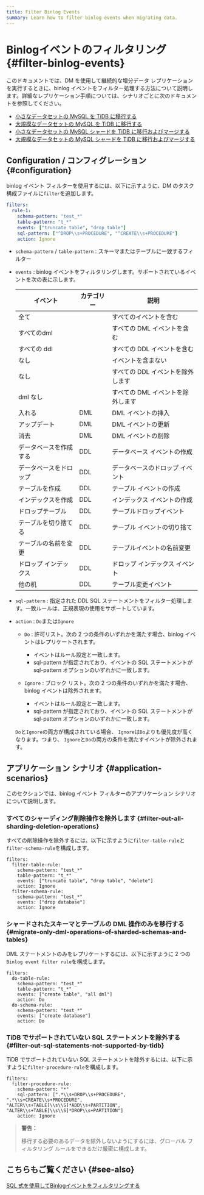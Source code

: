 ```yaml
---
title: Filter Binlog Events
summary: Learn how to filter binlog events when migrating data.
---
```


# Binlogイベントのフィルタリング {#filter-binlog-events}

このドキュメントでは、DM を使用して継続的な増分データ レプリケーションを実行するときに、binlog イベントをフィルター処理する方法について説明します。詳細なレプリケーション手順については、シナリオごとに次のドキュメントを参照してください。

-   [小さなデータセットの MySQL を TiDB に移行する](/migrate-small-mysql-to-tidb.md)
-   [大規模なデータセットの MySQL を TiDB に移行する](/migrate-large-mysql-to-tidb.md)
-   [小さなデータセットの MySQL シャードを TiDB に移行およびマージする](/migrate-small-mysql-shards-to-tidb.md)
-   [大規模なデータセットの MySQL シャードを TiDB に移行およびマージする](/migrate-large-mysql-shards-to-tidb.md)

## Configuration / コンフィグレーション {#configuration}

binlog イベント フィルターを使用するには、以下に示すように、DM のタスク構成ファイルに`filter`を追加します。

```yaml
filters:
  rule-1:
    schema-pattern: "test_*"
    table-pattern: "t_*"
    events: ["truncate table", "drop table"]
    sql-pattern: ["^DROP\\s+PROCEDURE", "^CREATE\\s+PROCEDURE"]
    action: Ignore
```

-   `schema-pattern` / `table-pattern` : スキーマまたはテーブルに一致するフィルター

-   `events` : binlog イベントをフィルタリングします。サポートされているイベントを次の表に示します。

    | イベント        | カテゴリー | 説明                  |
    | ----------- | ----- | ------------------- |
    | 全て          |       | すべてのイベントを含む         |
    | すべてのdml     |       | すべての DML イベントを含む    |
    | すべての ddl    |       | すべての DDL イベントを含む    |
    | なし          |       | イベントを含まない           |
    | なし          |       | すべての DDL イベントを除外します |
    | dml なし      |       | すべての DML イベントを除外します |
    | 入れる         | DML   | DML イベントの挿入         |
    | アップデート      | DML   | DML イベントの更新         |
    | 消去          | DML   | DML イベントの削除         |
    | データベースを作成する | DDL   | データベース イベントの作成      |
    | データベースをドロップ | DDL   | データベースのドロップ イベント    |
    | テーブルを作成     | DDL   | テーブル イベントの作成        |
    | インデックスを作成   | DDL   | インデックス イベントの作成      |
    | ドロップテーブル    | DDL   | テーブルドロップイベント        |
    | テーブルを切り捨てる  | DDL   | テーブル イベントの切り捨て      |
    | テーブルの名前を変更  | DDL   | テーブルイベントの名前変更       |
    | ドロップ インデックス | DDL   | ドロップ インデックス イベント    |
    | 他の机         | DDL   | テーブル変更イベント          |

-   `sql-pattern` : 指定された DDL SQL ステートメントをフィルター処理します。一致ルールは、正規表現の使用をサポートしています。

-   `action` : `Do`または`Ignore`

    -   `Do` : 許可リスト。次の 2 つの条件のいずれかを満たす場合、binlog イベントはレプリケートされます。

        -   イベントはルール設定と一致します。
        -   sql-pattern が指定されており、イベントの SQL ステートメントが sql-pattern オプションのいずれかに一致します。

    -   `Ignore` : ブロック リスト。次の 2 つの条件のいずれかを満たす場合、binlog イベントは除外されます。

        -   イベントはルール設定と一致します。
        -   sql-pattern が指定されており、イベントの SQL ステートメントが sql-pattern オプションのいずれかに一致します。

    `Do`と`Ignore`の両方が構成されている場合、 `Ignore`は`Do`よりも優先度が高くなります。つまり、 `Ignore`と`Do`の両方の条件を満たすイベントが除外されます。

## アプリケーション シナリオ {#application-scenarios}

このセクションでは、binlog イベント フィルターのアプリケーション シナリオについて説明します。

### すべてのシャーディング削除操作を除外します {#filter-out-all-sharding-deletion-operations}

すべての削除操作を除外するには、以下に示すように`filter-table-rule`と`filter-schema-rule`を構成します。

```
filters:
  filter-table-rule:
    schema-pattern: "test_*"
    table-pattern: "t_*"
    events: ["truncate table", "drop table", "delete"]
    action: Ignore
  filter-schema-rule:
    schema-pattern: "test_*"
    events: ["drop database"]
    action: Ignore
```

### シャードされたスキーマとテーブルの DML 操作のみを移行する {#migrate-only-dml-operations-of-sharded-schemas-and-tables}

DML ステートメントのみをレプリケートするには、以下に示すように 2 つの`Binlog event filter rule`を構成します。

```
filters:
  do-table-rule:
    schema-pattern: "test_*"
    table-pattern: "t_*"
    events: ["create table", "all dml"]
    action: Do
  do-schema-rule:
    schema-pattern: "test_*"
    events: ["create database"]
    action: Do
```

### TiDB でサポートされていない SQL ステートメントを除外する {#filter-out-sql-statements-not-supported-by-tidb}

TiDB でサポートされていない SQL ステートメントを除外するには、以下に示すように`filter-procedure-rule`を構成します。

```
filters:
  filter-procedure-rule:
    schema-pattern: "*"
    sql-pattern: [".*\\s+DROP\\s+PROCEDURE", ".*\\s+CREATE\\s+PROCEDURE", "ALTER\\s+TABLE[\\s\\S]*ADD\\s+PARTITION", "ALTER\\s+TABLE[\\s\\S]*DROP\\s+PARTITION"]
    action: Ignore
```

> **警告：**
>
> 移行する必要のあるデータを除外しないようにするには、グローバル フィルタリング ルールをできるだけ厳密に構成します。

## こちらもご覧ください {#see-also}

[SQL 式を使用してBinlogイベントをフィルタリングする](/filter-dml-event.md)
